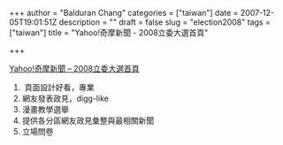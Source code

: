 +++
author = "Balduran Chang"
categories = ["taiwan"]
date = 2007-12-05T19:01:51Z
description = ""
draft = false
slug = "election2008"
tags = ["taiwan"]
title = "Yahoo!奇摩新聞 - 2008立委大選首頁"

+++


[Yahoo!奇摩新聞 – 2008立委大選首頁](http://tw.election.news.yahoo.com/l08/)

1.  頁面設計好看，專業
2. 網友發表政見，digg-like
3. 漫畫教學選舉
4. 提供各分區網友政見彙整與最相關新聞
5. 立場問卷

